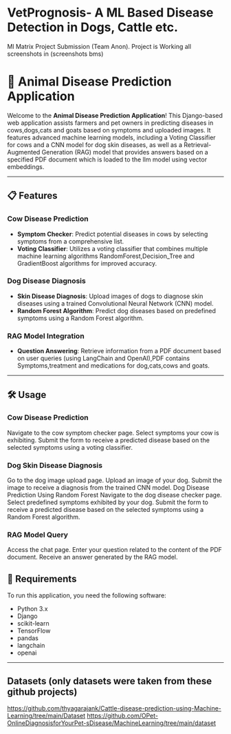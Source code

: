 # VetPrognosis- A ML Based Disease Detection in Dogs, Cattle etc.
Ml Matrix Project Submission (Team Anon). Project is Working all screenshots in (screenshots bms)
# 🐄 Animal Disease Prediction Application

Welcome to the **Animal Disease Prediction Application**! This Django-based web application assists farmers and pet owners in predicting diseases in cows,dogs,cats and goats based on symptoms and uploaded images. It features advanced machine learning models, including a Voting Classifier for cows and a CNN model for dog skin diseases, as well as a Retrieval-Augmented Generation (RAG) model that provides answers based on a specified PDF document which is loaded to the llm model using vector embeddings.

---

## 📋 Features

### Cow Disease Prediction
- **Symptom Checker**: Predict potential diseases in cows by selecting symptoms from a comprehensive list.
- **Voting Classifier**: Utilizes a voting classifier that combines multiple machine learning algorithms RandomForest,Decision_Tree and GradientBoost algorithms for improved accuracy.

### Dog Disease Diagnosis
- **Skin Disease Diagnosis**: Upload images of dogs to diagnose skin diseases using a trained Convolutional Neural Network (CNN) model.
- **Random Forest Algorithm**: Predict dog diseases based on predefined symptoms using a Random Forest algorithm.

### RAG Model Integration
- **Question Answering**: Retrieve information from a PDF document based on user queries (using LangChain and OpenAI),PDF contains Symptoms,treatment and medications for dog,cats,cows and goats.

---

## 🛠️ Usage
### Cow Disease Prediction
Navigate to the cow symptom checker page.
Select symptoms your cow is exhibiting.
Submit the form to receive a predicted disease based on the selected symptoms using a voting classifier.
### Dog Skin Disease Diagnosis
Go to the dog image upload page.
Upload an image of your dog.
Submit the image to receive a diagnosis from the trained CNN model.
Dog Disease Prediction Using Random Forest
Navigate to the dog disease checker page.
Select predefined symptoms exhibited by your dog.
Submit the form to receive a predicted disease based on the selected symptoms using a Random Forest algorithm.
### RAG Model Query
Access the chat page.
Enter your question related to the content of the PDF document.
Receive an answer generated by the RAG model.


## 🚀 Requirements

To run this application, you need the following software:

- Python 3.x
- Django
- scikit-learn
- TensorFlow
- pandas
- langchain
- openai

---
##  Datasets (only datasets were taken from these github projects)
https://github.com/thyagarajank/Cattle-disease-prediction-using-Machine-Learning/tree/main/Dataset
https://github.com/OPet-OnlineDiagnosisforYourPet-sDisease/MachineLearning/tree/main/dataset



